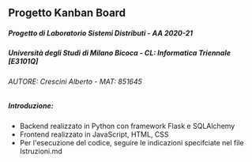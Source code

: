 ## Progetto Kanban Board
##### Progetto di Laboratorio Sistemi Distributi - AA 2020-21
##### Università degli Studi di Milano Bicoca - CL: Informatica Triennale [E3101Q]
###### AUTORE: Crescini Alberto - MAT: 851645


##### Introduzione:
- Backend realizzato in Python con framework Flask e SQLAlchemy
- Frontend realizzato in JavaScript, HTML, CSS
- Per l'esecuzione del codice, seguire le indicazioni specifciate nel file Istruzioni.md